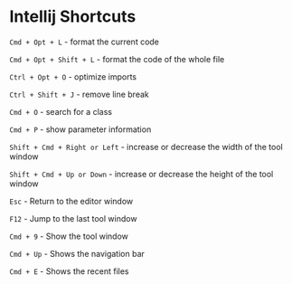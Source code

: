 # Intellij Shortcuts

`Cmd + Opt + L` - format the current code

`Cmd + Opt + Shift + L` - format the code of the whole file

`Ctrl + Opt + O` - optimize imports

`Ctrl + Shift + J` - remove line break

`Cmd + O` - search for a class

`Cmd + P` - show parameter information

`Shift + Cmd + Right or Left` - increase or decrease the width of the tool window

`Shift + Cmd + Up or Down` - increase or decrease the height of the tool window

`Esc` - Return to the editor window

`F12` - Jump to the last tool window

`Cmd + 9` - Show the tool window

`Cmd + Up` - Shows the navigation bar

`Cmd + E` - Shows the recent files 
